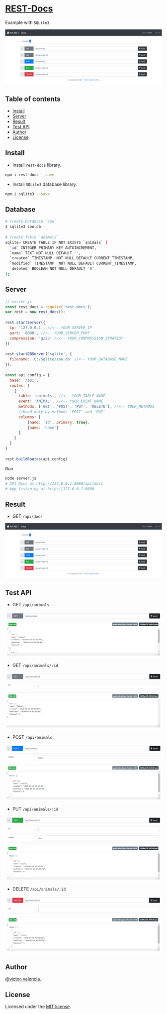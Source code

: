 # [REST-Docs](https://github.com/victor-valencia/rest-docs)

Example with `SQLite3`.

![API](/resources/img/SQLite3/api.png)

## Table of contents
- [Install](#install)
- [Server](#server)
- [Result](#result)
- [Test API](#test-api)
- [Author](#author)
- [License](#license)

## Install

- Install `rest-docs` library.

```bash
npm i rest-docs --save
```

- Install `SQLite3` database library.

```bash
npm i sqlite3 --save
```

## Database

```bash
# Create Database `zoo`
$ sqlite3 zoo.db

# Create Table `animals`
sqlite> CREATE TABLE IF NOT EXISTS `animals` (
  `id` INTEGER PRIMARY KEY AUTOINCREMENT,
  `name` TEXT NOT NULL DEFAULT '',
  `created` TIMESTAMP  NOT NULL DEFAULT CURRENT_TIMESTAMP,
  `modified` TIMESTAMP  NOT NULL DEFAULT CURRENT_TIMESTAMP,
  `deleted` BOOLEAN NOT NULL DEFAULT '0'  
);
```

## Server

```javascript
// server.js
const rest_docs = require('rest-docs');
var rest = new rest_docs();

rest.startServer({
  ip: '127.0.0.1', //<-- YOUR_SERVER_IP
  port: '8080', //<-- YOUR_SERVER_PORT
  compression: 'gzip' //<-- YOUR_COMPRESSION_STRATEGY
})

rest.startDBServer('sqlite', {  
  filename: 'C:/Sqlite/zoo.db' //<-- YOUR_DATABASE_NAME
});

const api_config = {
  base: '/api',
  routes: [
    {      
      table: 'animals', //<-- YOUR_TABLE_NAME
      event: 'ANIMAL', //<-- YOUR_EVENT_NAME 
      methods: ['GET', 'POST', 'PUT', 'DELETE'], //<-- YOUR_METHODS
      //Used only by methods 'POST' and 'PUT'
      columns: [
          {name: 'id', primary: true},
          {name: 'name'}
      ]
    }
  ]  
}

rest.buildRoutes(api_config)
```

Run

```bash
node server.js
# API Docs at http://127.0.0.1:8080/api/docs
# App listening at http://127.0.0.1:8080
```

## Result

* GET `/api/docs`

![API](/resources/img/SQLite3/api.png)

## Test API

* GET `/api/animals`

![API](/resources/img/SQLite3/api_get_all.png)

* GET `/api/animals/:id`

![API](/resources/img/SQLite3/api_get_id.png)

* POST `/api/animals`

![API](/resources/img/SQLite3/api_post.png)

* PUT `/api/animals/:id`

![API](/resources/img/SQLite3/api_put.png)

* DELETE `/api/animals/:id`

![API](/resources/img/SQLite3/api_delete.png)

## Author

@[victor-valencia](https://github.com/victor-valencia).

## License

Licensed under the [MIT license](/LICENSE).